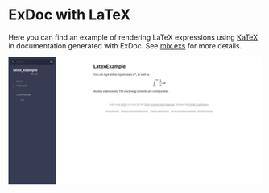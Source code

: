 # ExDoc with LaTeX

Here you can find an example of rendering LaTeX expressions
 using [KaTeX](https://katex.org/) in documentation generated with ExDoc.
See [mix.exs](./mix.exs) for more details.

![](img/ex_doc_latex.png)
